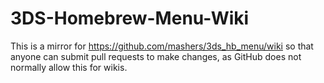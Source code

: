 # 3DS-Homebrew-Menu-Wiki
This is a mirror for https://github.com/mashers/3ds_hb_menu/wiki so that anyone can submit pull requests to make changes, as GitHub does not normally allow this for wikis.

